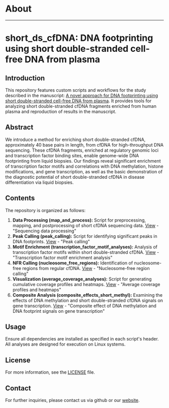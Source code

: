 # About 
---
# short_ds_cfDNA: DNA footprinting using short double-stranded cell-free DNA from plasma

## Introduction
This repository features custom scripts and workflows for the study described in the manuscript: [A novel approach for DNA footprinting using short double-stranded cell-free DNA from plasma](https://www.biorxiv.org/content/10.1101/2024.02.09.579588v1.full). It provides tools for analyzing short double-stranded cfDNA fragments enriched from human plasma and reproduction of results in the manuscript.

## Abstract
We introduce a method for enriching short double-stranded cfDNA, approximately 40 base pairs in length, from cfDNA for high-throughput DNA sequencing. These cfDNA fragments, enriched at regulatory genomic loci and transcription factor binding sites, enable genome-wide DNA footprinting from liquid biopsies. Our findings reveal significant enrichment of transcription factor motifs and correlations with DNA methylation, histone modifications, and gene transcription, as well as the basic demonstration of the diagnostic potential of short double-stranded cfDNA in disease differentiation via liquid biopsies.

## Contents
The repository is organized as follows:
1. **Data Processing (map_and_process):** Script for preprocessing, mapping, and postprocessing of short cfDNA sequencing data. [View](https://github.com/janmueller17/short_ds_cfDNA/tree/main/map_and_process) - "Sequencing data processing"
2. **Peak Calling (peak_calling):** Script for identifying significant peaks in DNA footprints. [View](https://github.com/janmueller17/short_ds_cfDNA/tree/main/peak_calling) - "Peak calling"
3. **Motif Enrichment (transcription_factor_motif_analyses):** Analysis of transcription factor motifs within short double-stranded cfDNA. [View](https://github.com/janmueller17/short_ds_cfDNA/tree/main/transcription_factor_motif_analyses) - "Transcription factor motif enrichment analysis"
4. **NFR Calling (nucleosome_free_regions):** Identification of nucleosome-free regions from regular cfDNA. [View](https://github.com/janmueller17/short_ds_cfDNA/tree/main/nucleosome_free_regions) - "Nucleosome-free region calling"
5. **Visualization (average_coverage_analyses):** Script for generating cumulative coverage profiles and heatmaps. [View](https://github.com/janmueller17/short_ds_cfDNA/tree/main/average_coverage_analyses) - "Average coverage profiles and heatmaps"
6. **Composite Analysis (composite_effects_short_methyl):** Examining the effects of DNA methylation and short double-stranded cfDNA signals on gene transcription. [View](https://github.com/janmueller17/short_ds_cfDNA/tree/main/composite_effects_short_methyl) - "Composite effect of DNA methylation and DNA footprint signals on gene transcription"

## Usage
Ensure all dependencies are installed as specified in each script's header. All analyses are designed for execution on Linux systems.

## License
For more information, see the [LICENSE](./LICENSE) file.

## Contact
For further inquiries, please contact us via github or our [website](https://www.igb.fraunhofer.de/en/research/in-vitro-diagnostics.html).

